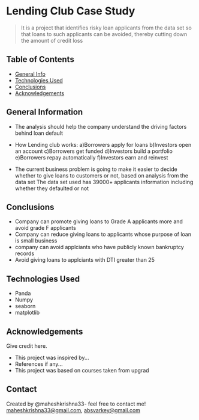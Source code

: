# Lending Club Case Study
> It is a project that identifies risky loan applicants from the data set so that loans to such applicants can be avoided, thereby cutting down the amount of credit loss


## Table of Contents
* [General Info](#general-information)
* [Technologies Used](#technologies-used)
* [Conclusions](#conclusions)
* [Acknowledgements](#acknowledgements)

<!-- You can include any other section that is pertinent to your problem -->

## General Information
- The analysis should help the company understand the driving factors behind loan default
- How Lending club works:
   a)Borrowers apply for loans
   b)Investors open an account
   c)Borrowers get funded
   d)Investors build a portfolio
   e)Borrowers repay automatically
   f)Investors earn and reinvest
   
- The current business problem is going to make it easier to decide whether to give loans to customers or not, based on analysis from the data set
The data set used has 39000+ applicants information including whether they defaulted or not

<!-- You don't have to answer all the questions - just the ones relevant to your project. -->

## Conclusions
- Company can promote giving loans to Grade A applicants more and avoid grade F applicants
- Company can reduce giving loans to applicants whose purpose of loan is small business
- company can avoid applciants who have publicly known bankruptcy records
- Avoid giving loans to applciants with DTI greater than 25

<!-- You don't have to answer all the questions - just the ones relevant to your project. -->


## Technologies Used
- Panda
- Numpy
- seaborn
- matplotlib


<!-- As the libraries versions keep on changing, it is recommended to mention the version of library used in this project -->

## Acknowledgements
Give credit here.
- This project was inspired by...
- References if any...
- This project was based on courses taken from upgrad


## Contact
Created by @maheshkrishna33- feel free to contact me! maheshkrishna33@gmail.com, absvarkey@gmail.com


<!-- Optional -->
<!-- ## License -->
<!-- This project is open source and available under the [... License](). -->

<!-- You don't have to include all sections - just the one's relevant to your project -->
